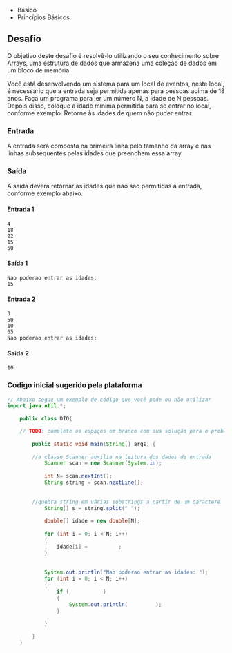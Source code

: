 * Básico
* Princípios Básicos

## Desafio
O objetivo deste desafio é resolvê-lo utilizando o seu conhecimento sobre Arrays, uma estrutura de dados que armazena uma coleção de dados em um bloco de memória.

Você está desenvolvendo um sistema para um local de eventos, neste local, é necessário que a entrada seja permitida apenas para pessoas acima de 18 anos. Faça um programa para ler um número N, a idade de N pessoas. Depois disso, coloque a idade mínima permitida  para se entrar no local, conforme exemplo.
Retorne às idades de quem não puder entrar.

### Entrada
A entrada será composta na primeira linha pelo tamanho da array e nas linhas subsequentes pelas idades que preenchem essa array

### Saída
A saída deverá retornar as idades que não são permitidas a entrada, conforme exemplo abaixo.

#### Entrada 1
~~~~
4
18
22
15
50
~~~~

#### Saída 1
~~~~
Nao poderao entrar as idades:
15
~~~~


#### Entrada 2
~~~~
3
50
10
65
Nao poderao entrar as idades:
~~~~
#### Saída 2
~~~~
10
~~~~

### Codigo inicial sugerido pela plataforma

````java
// Abaixo segue um exemplo de código que você pode ou não utilizar
import java.util.*;
 
    public class DIO{

	// TODO: complete os espaços em branco com sua solução para o problema
 
        public static void main(String[] args) {
           
	    //a classe Scanner auxilia na leitura dos dados de entrada
            Scanner scan = new Scanner(System.in);
 
            int N= scan.nextInt();
            String string = scan.nextLine();
	    
	    
	    //quebra string em várias substrings a partir de um caractere
            String[] s = string.split(" ");
 
            double[] idade = new double[N];
 
            for (int i = 0; i < N; i++)
            {
                idade[i] =          ;
            }
 
 
            System.out.println("Nao poderao entrar as idades: ");
            for (int i = 0; i < N; i++)
            {
                if (           )
                {
                    System.out.println(         );
                }
 
            }
                   
        }
    }
````